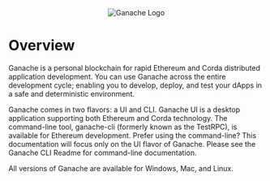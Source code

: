 <div style="text-align: center">
  <img style="max-width: 160px;" src="/assets/ganache-logo-dark.svg" alt="Ganache Logo">
</div>

# Overview

Ganache is a personal blockchain for rapid Ethereum and Corda distributed application development. You can use Ganache across the entire development cycle; enabling you to develop, deploy, and test your dApps in a safe and deterministic environment.

Ganache comes in two flavors: a UI and CLI. Ganache UI is a desktop application supporting both Ethereum and Corda technology. The command-line tool, ganache-cli (formerly known as the TestRPC), is available for Ethereum development. Prefer using the command-line? This documentation will focus only on the UI flavor of Ganache. Please see the Ganache CLI Readme for command-line documentation.

All versions of Ganache are available for Windows, Mac, and Linux.
